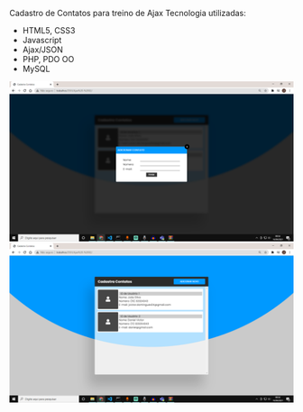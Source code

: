 Cadastro de Contatos para treino de Ajax
Tecnologia utilizadas:
- HTML5, CSS3
- Javascript
- Ajax/JSON
- PHP, PDO OO
- MySQL

![Alt Text](/Cadastro.PNG?raw=true "Modal para cadastro de contatos")
![Alt Text](/Listagem.PNG?raw=true "Listagem de contatos")